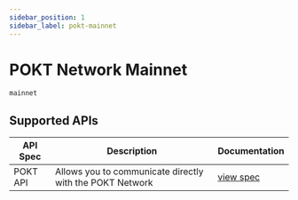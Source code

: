 ```yaml
---
sidebar_position: 1
sidebar_label: pokt-mainnet
---
```


# POKT Network Mainnet

`mainnet`

## Supported APIs

| API Spec     | Description                                              | Documentation                                           |
| ------------ | -------------------------------------------------------- | ------------------------------------------------------- |
| POKT API | Allows you to communicate directly with the POKT Network | [view spec](https://docs.pokt.network/reference/api-definition) |
